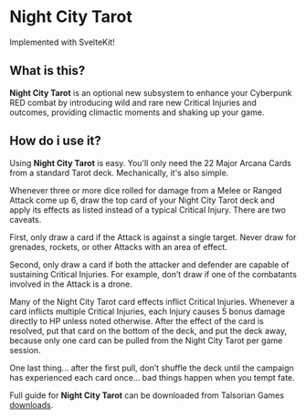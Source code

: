 # Night City Tarot

Implemented with SvelteKit!

## What is this?

**Night City Tarot** is an optional new subsystem to enhance your Cyberpunk RED combat by introducing wild and rare new Critical Injuries and outcomes, providing climactic moments and shaking up your game.

## How do i use it?

Using **Night City Tarot** is easy. You'll only need the 22 Major Arcana Cards from a standard Tarot deck. Mechanically, it's also simple.

Whenever three or more dice rolled for damage from a Melee or Ranged Attack come up 6, draw the top card of your Night City Tarot deck and apply its effects as listed instead of a typical Critical Injury. There are two caveats.

First, only draw a card if the Attack is against a single target. Never draw for grenades, rockets, or other Attacks with an area of effect.

Second, only draw a card if both the attacker and defender are capable of sustaining Critical Injuries. For example, don’t draw if one of the combatants involved in the Attack is a drone.

Many of the Night City Tarot card effects inflict Critical Injuries. Whenever a card inflicts multiple Critical Injuries, each Injury causes 5 bonus damage directly to HP unless noted otherwise. After the effect of the card is resolved, put that card on the bottom of the deck, and put the deck away, because only one card can be pulled from the Night City Tarot per game session.

One last thing... after the first pull, don’t shuffle the deck until the campaign has experienced each card once... bad things happen when you tempt fate.

Full guide for **Night City Tarot** can be downloaded from Talsorian Games [downloads](https://rtalsoriangames.com/downloads/).
